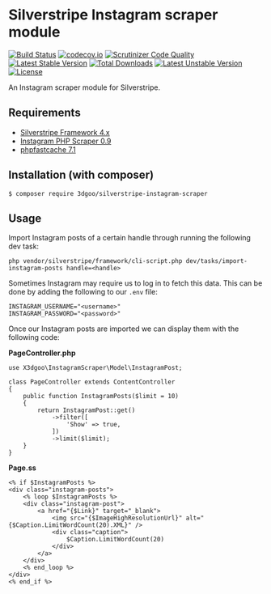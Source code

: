 # Silverstripe Instagram scraper module

[![Build Status](https://travis-ci.org/3dgoo/silverstripe-instagram-scraper.svg?branch=master)](https://travis-ci.org/3dgoo/silverstripe-instagram-scraper)
[![codecov.io](https://codecov.io/github/3dgoo/silverstripe-instagram-scraper/coverage.svg?branch=master)](https://codecov.io/gh/3dgoo/silverstripe-instagram-scraper?branch=master)
[![Scrutinizer Code Quality](https://scrutinizer-ci.com/g/3dgoo/silverstripe-instagram-scraper/badges/quality-score.png?b=master)](https://scrutinizer-ci.com/g/3dgoo/silverstripe-instagram-scraper/?branch=master)
[![Latest Stable Version](https://poser.pugx.org/3dgoo/silverstripe-instagram-scraper/v/stable)](https://packagist.org/packages/3dgoo/silverstripe-instagram-scraper)
[![Total Downloads](https://poser.pugx.org/3dgoo/silverstripe-instagram-scraper/downloads)](https://packagist.org/packages/3dgoo/silverstripe-instagram-scraper)
[![Latest Unstable Version](https://poser.pugx.org/3dgoo/silverstripe-instagram-scraper/v/unstable)](https://packagist.org/packages/3dgoo/silverstripe-instagram-scraper)
[![License](https://poser.pugx.org/3dgoo/silverstripe-instagram-scraper/license)](LICENSE)

An Instagram scraper module for Silverstripe.

## Requirements

* [Silverstripe Framework 4.x](https://github.com/silverstripe/silverstripe-framework)
* [Instagram PHP Scraper 0.9](https://github.com/postaddictme/instagram-php-scraper)
* [phpfastcache 7.1](https://github.com/PHPSocialNetwork/phpfastcache)

## Installation (with composer)

    $ composer require 3dgoo/silverstripe-instagram-scraper

## Usage

Import Instagram posts of a certain handle through running the following dev task:

    php vendor/silverstripe/framework/cli-script.php dev/tasks/import-instagram-posts handle=<handle>


Sometimes Instagram may require us to log in to fetch this data. This can be done by adding the following to our
`.env` file:

    INSTAGRAM_USERNAME="<username>"
    INSTAGRAM_PASSWORD="<password>"

Once our Instagram posts are imported we can display them with the following code:

**PageController.php**

    use X3dgoo\InstagramScraper\Model\InstagramPost;

    class PageController extends ContentController
    {
        public function InstagramPosts($limit = 10)
        {
            return InstagramPost::get()
                ->filter([
                    'Show' => true,
                ])
                ->limit($limit);
        }
    }

**Page.ss**

    <% if $InstagramPosts %>
    <div class="instagram-posts">
        <% loop $InstagramPosts %>
        <div class="instagram-post">
            <a href="{$Link}" target="_blank">
                <img src="{$ImageHighResolutionUrl}" alt="{$Caption.LimitWordCount(20).XML}" />
                <div class="caption">
                    $Caption.LimitWordCount(20)
                </div>
            </a>
        </div>
        <% end_loop %>
    </div>
    <% end_if %>
